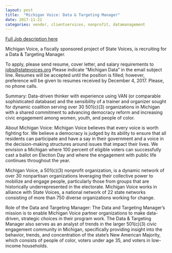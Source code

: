 ```yaml
---
layout: post
title:  "Michigan Voice: Data & Targeting Manager"
date: 2017-11-21
categories: vendor, clientservices, nonprofit, datamanagement
---
```


[Full Job description here](http://www.statevoices.org/wp-content/uploads/2017/11/2017-11-10-MI-Data-Targeting-Manager.pdf)

Michigan Voice, a fiscally sponsored project of State Voices, is recruiting for a Data & Targeting Manager. 

To apply, please send resume, cover letter, and salary requirements to jobs@statevoices.org   Please indicate “Michigan Data” in the email subject line.  Resumes will be accepted until the position is filled; however, preference will be given to resumes received by December 4, 2017.  Please, no phone calls.


Summary: Data-driven thinker with experience using VAN (or comparable sophisticated database) and the sensibility of a trainer and organizer sought for dynamic coalition serving over 30 501(c)(3) organizations in Michigan with a shared commitment to advancing democracy reform and increasing civic engagement among women, youth, and people of color.  



About Michigan Voice: Michigan Voice believes that every voice is worth fighting for.  We believe a democracy is judged by its ability to ensure that all residents can participate and have a say in their government and a voice in the decision-making structures around issues that impact their lives. We envision a Michigan where 100 percent of eligible voters can successfully cast a ballot on Election Day and where the engagement with public life continues throughout the year.  

Michigan Voice, a 501(c)(3) nonprofit organization, is a dynamic network of over 30 nonpartisan organizations leveraging their collective power to mobilize and engage people, particularly those from groups that are historically underrepresented in the electorate. Michigan Voice works in alliance with State Voices, a national network of 22 state networks consisting of more than 750 diverse organizations working for change.  



Role of the Data and Targeting Manager: The Data and Targeting Manager’s mission is to enable Michigan Voice partner organizations to make data-driven, strategic choices in their program work. The Data & Targeting Manager also serves as an analyst of trends in the larger 501(c)(3) civic engagement community in Michigan, specifically providing insight into the behavior, trends, and concentration of the state’s New American Majority, which consists of people of color, voters under age 35, and voters in low-income households.   
